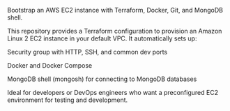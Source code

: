 Bootstrap an AWS EC2 instance with Terraform, Docker, Git, and MongoDB shell.

This repository provides a Terraform configuration to provision an Amazon Linux 2 EC2 instance in your default VPC. It automatically sets up:

Security group with HTTP, SSH, and common dev ports

Docker and Docker Compose


MongoDB shell (mongosh) for connecting to MongoDB databases

Ideal for developers or DevOps engineers who want a preconfigured EC2 environment for testing and development.
